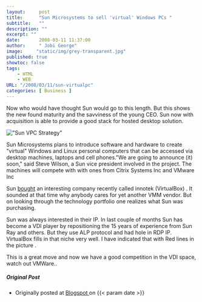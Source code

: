 ```yaml
---
layout:     post
title:      "Sun Microsystems to sell 'virtual' Windows PCs "
subtitle:   ""
description: ""
excerpt: ""
date:       2008-03-11 11:37:00
author:     " Jobi George"
image:     "static/img/grey-transparent.jpg"
published: true
showtoc: false 
tags:
    - HTML
    - WEB
URL: "/2008/03/11/sun-virtualpc"
categories: [ Business ]
---
```


Now who would have thought Sun would go to this length. But this shows the new found maturity and the savviness of the young CEO. Sun now with acquisition is able to provide a good stack for hosted desktop solution.

!["Sun VPC Strategy"](/img/blogimg/20080311-suninnotek.JPG)

Sun Microsystems plans to introduce software and hardware to create "virtual" Windows and Linux personal computers that can be accessed via desktop machines, laptops and cell phones."We are going to announce (it) soon," said Steve Wilson, a Sun vice president involved in the project. The machines will compete with with ones from Citrix Systems Inc and VMware Inc

Sun [bought](http://www.technewsworld.com/story/virtualization/61661.html?welcome=1205225058) an interesting company recently called innotek (VirtualBox) . It sounded at that time why anybody cares for yet another VMM vendor. But on looking through the technology portfolio one realizes what Sun was purchasing.

Sun was always interested in their IP. In last couple of months Sun has become a VDI player by repositioning the 15 years of experience from Sun Ray and others. But they use ALP protocol and had hole in RDP IP. VirtualBox fills in that niche very well. I have indicated that with Red lines in the picture .

This is a great move and now we have a good competition in the VDI space, watch out VMWare..



##### Original Post

* Originally posted at [ Blogspot ]( ) on {{< param date >}}


